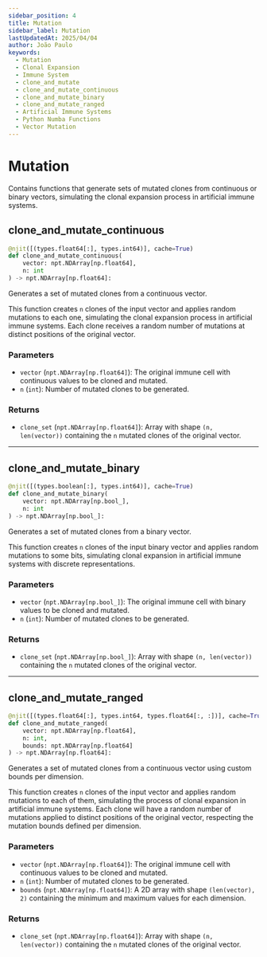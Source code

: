 ```yaml
---
sidebar_position: 4
title: Mutation
sidebar_label: Mutation
lastUpdatedAt: 2025/04/04
author: João Paulo
keywords:
  - Mutation
  - Clonal Expansion
  - Immune System
  - clone_and_mutate
  - clone_and_mutate_continuous
  - clone_and_mutate_binary
  - clone_and_mutate_ranged
  - Artificial Immune Systems
  - Python Numba Functions
  - Vector Mutation
---
```


# Mutation

Contains functions that generate sets of mutated clones from continuous or binary vectors, simulating the clonal expansion process in artificial immune systems.

## clone_and_mutate_continuous

```python
@njit([(types.float64[:], types.int64)], cache=True)
def clone_and_mutate_continuous(
    vector: npt.NDArray[np.float64],
    n: int
) -> npt.NDArray[np.float64]:
```

Generates a set of mutated clones from a continuous vector.

This function creates `n` clones of the input vector and applies random mutations to each one, simulating the clonal expansion process in artificial immune systems. Each clone receives a random number of mutations at distinct positions of the original vector.

### Parameters

* `vector` (`npt.NDArray[np.float64]`): The original immune cell with continuous values to be cloned and mutated.
* `n` (`int`): Number of mutated clones to be generated.

### Returns

* `clone_set` (`npt.NDArray[np.float64]`): Array with shape `(n, len(vector))` containing the `n` mutated clones of the original vector.

---

## clone_and_mutate_binary

```python
@njit([(types.boolean[:], types.int64)], cache=True)
def clone_and_mutate_binary(
    vector: npt.NDArray[np.bool_],
    n: int
) -> npt.NDArray[np.bool_]:
```

Generates a set of mutated clones from a binary vector.

This function creates `n` clones of the input binary vector and applies random mutations to some bits, simulating clonal expansion in artificial immune systems with discrete representations.

### Parameters

* `vector` (`npt.NDArray[np.bool_]`): The original immune cell with binary values to be cloned and mutated.
* `n` (`int`): Number of mutated clones to be generated.

### Returns

* `clone_set` (`npt.NDArray[np.bool_]`): Array with shape `(n, len(vector))` containing the `n` mutated clones of the original vector.

---

## clone_and_mutate_ranged

```python
@njit([(types.float64[:], types.int64, types.float64[:, :])], cache=True)
def clone_and_mutate_ranged(
    vector: npt.NDArray[np.float64],
    n: int,
    bounds: npt.NDArray[np.float64]
) -> npt.NDArray[np.float64]:
```

Generates a set of mutated clones from a continuous vector using custom bounds per dimension.

This function creates `n` clones of the input vector and applies random mutations to each of them, simulating the process of clonal expansion in artificial immune systems. Each clone will have a random number of mutations applied to distinct positions of the original vector, respecting the mutation bounds defined per dimension.

### Parameters

* `vector` (`npt.NDArray[np.float64]`): The original immune cell with continuous values to be cloned and mutated.
* `n` (`int`): Number of mutated clones to be generated.
* `bounds` (`npt.NDArray[np.float64]`): A 2D array with shape `(len(vector), 2)` containing the minimum and maximum values for each dimension.

### Returns

* `clone_set` (`npt.NDArray[np.float64]`): Array with shape `(n, len(vector))` containing the `n` mutated clones of the original vector.